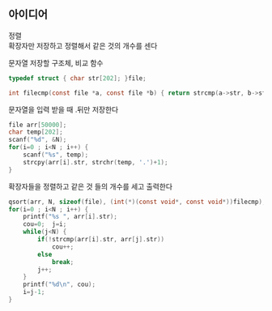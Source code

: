 ## 아이디어
정렬  
확장자만 저장하고 정렬해서 같은 것의 개수를 센다  
  
문자열 저장할 구조체, 비교 함수
```c
typedef struct { char str[202]; }file;

int filecmp(const file *a, const file *b) { return strcmp(a->str, b->str); }
```
문자열을 입력 받을 때 .뒤만 저장한다
```c
file arr[50000];
char temp[202];
scanf("%d", &N);
for(i=0 ; i<N ; i++) {
	scanf("%s", temp);
	strcpy(arr[i].str, strchr(temp, '.')+1);
}
```
확장자들을 정렬하고 같은 것 들의 개수를 세고 출력한다
```c
qsort(arr, N, sizeof(file), (int(*)(const void*, const void*))filecmp);
for(i=0 ; i<N ; i++) {
	printf("%s ", arr[i].str);
	cou=0;	j=i;
	while(j<N) {
		if(!strcmp(arr[i].str, arr[j].str))
			cou++;
		else
			break;
		j++;
	}
	printf("%d\n", cou);
	i=j-1;
}
```
